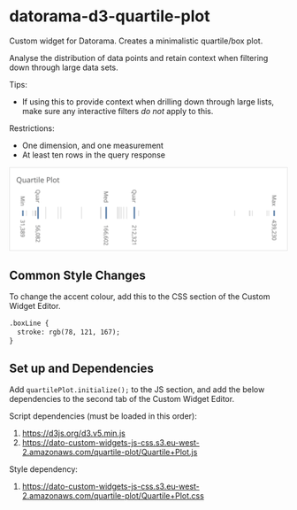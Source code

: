# datorama-d3-quartile-plot
Custom widget for Datorama. Creates a minimalistic quartile/box plot.

Analyse the distribution of data points and retain context when filtering down through large data sets.

Tips:
* If using this to provide context when drilling down through large lists, make sure any interactive filters *do not* apply to this.

Restrictions:
* One dimension, and one measurement
* At least ten rows in the query response

![Preview image](image.png)

## Common Style Changes
To change the accent colour, add this to the CSS section of the Custom Widget Editor.
```
.boxLine {
  stroke: rgb(78, 121, 167);
}
```

## Set up and Dependencies
Add `quartilePlot.initialize();` to the JS section, and add the below dependencies to the second tab of the Custom Widget Editor.

Script dependencies (must be loaded in this order):
1. https://d3js.org/d3.v5.min.js
2. https://dato-custom-widgets-js-css.s3.eu-west-2.amazonaws.com/quartile-plot/Quartile+Plot.js

Style dependency:
1. https://dato-custom-widgets-js-css.s3.eu-west-2.amazonaws.com/quartile-plot/Quartile+Plot.css
